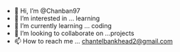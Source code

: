 - 👋 Hi, I’m @Chanban97
- 👀 I’m interested in ... learning
- 🌱 I’m currently learning ... coding
- 💞️ I’m looking to collaborate on ...projects
- 📫 How to reach me ... chantelbankhead2@gmail.com

<!---
Chanban97/Chanban97 is a ✨ special ✨ repository because its `README.md` (this file) appears on your GitHub profile.
You can click the Preview link to take a look at your changes.
--->
